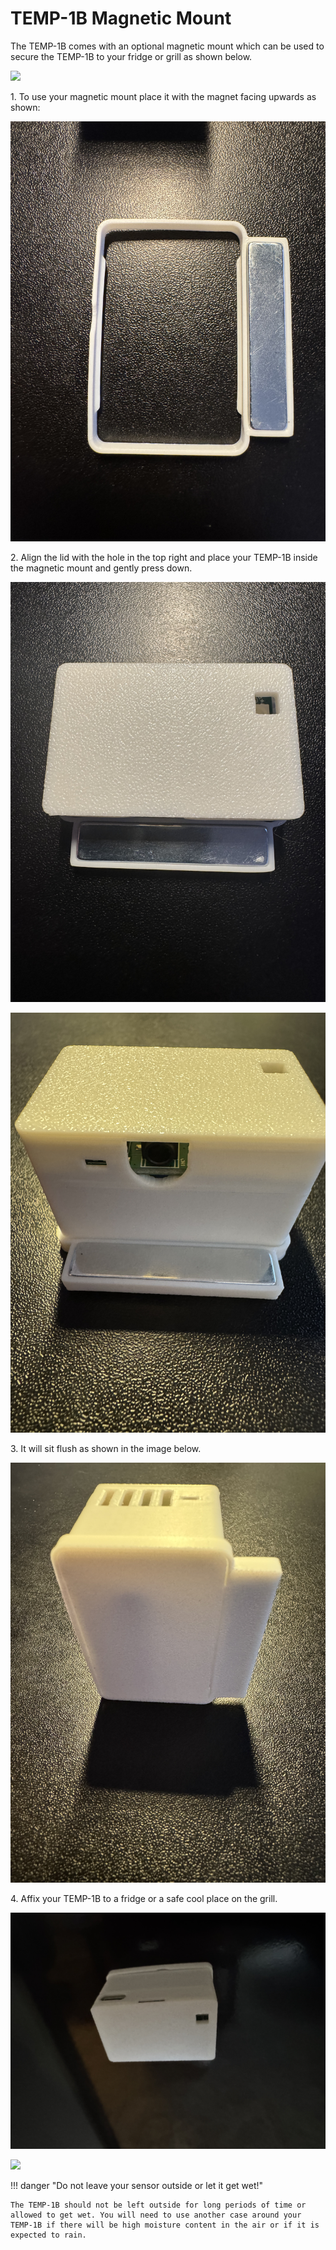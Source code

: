# TEMP-1B Magnetic Mount

The TEMP-1B comes with an optional magnetic mount which can be used to secure the TEMP-1B to your fridge or grill as shown below.

![](assets/temp1b-magnetic-mount-proper-mounting-explained-resized.png)

1\. To use your magnetic mount place it with the magnet facing upwards as shown:

![](assets/temp1b-magnetic-mount-pic-1.jpg)

2\. Align the lid with the hole in the top right and place your TEMP-1B inside the magnetic mount and gently press down.

![](assets/temp1b-magnetic-mount-installed-pic-1.jpg)

![](assets/temp1b-magnetic-mount-installed-pic-2.jpg)

3\. It will sit flush as shown in the image below.

![](assets/temp1b-magnetic-mount-installed-pic-3-1.jpg)

4\. Affix your TEMP-1B to a fridge or a safe cool place on the grill.

![](assets/temp1b-magnetic-mount-safe-outside-fridge-mounting.jpg)

![](assets/temp1b-magnetic-mount-safe-grill-mounting.jpg)

!!! danger "Do not leave your sensor outside or let it get wet!"

    The TEMP-1B should not be left outside for long periods of time or allowed to get wet. You will need to use another case around your TEMP-1B if there will be high moisture content in the air or if it is expected to rain.

&nbsp;